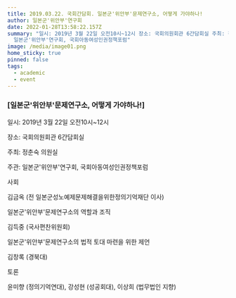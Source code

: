 ```yaml
---
title: 2019.03.22. 국회간담회. 일본군'위안부'문제연구소, 어떻게 가야하나!
author: 일본군'위안부'연구회
date: 2022-01-28T13:58:22.157Z
summary: "일시: 2019년 3월 22일 오전10시~12시 장소: 국회의원회관 6간담회실 주최: 정춘숙 의원실 주관:
  일본군'위안부'연구회, 국회아동여성인권정책포럼"
image: /media/image01.png
home_sticky: true
pinned: false
tags:
  - academic
  - event
---
```

### \[일본군'위안부'문제연구소, 어떻게 가야하나!]

일시: 2019년 3월 22일 오전10시~12시

장소: 국회의원회관 6간담회실

주최: 정춘숙 의원실

주관: 일본군'위안부'연구회, 국회아동여성인권정책포럼



사회

김금옥 (전 일본군성노예제문제해결을위한정의기억재단 이사)

 

일본군'위안부'문제연구소의 역할과 조직

김득중 (국사편찬위원회)

일본군'위안부'문제연구소의 법적 토대 마련을 위한 제언

김창록 (경북대)

 

토론

윤미향 (정의기억연대), 강성현 (성공회대), 이상희 (법무법인 지향)